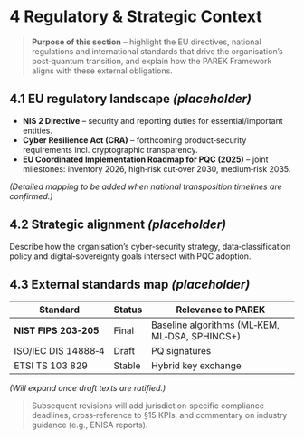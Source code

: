 # 4 Regulatory & Strategic Context


> **Purpose of this section** – highlight the EU directives, national regulations and international standards that drive the organisation’s post‑quantum transition, and explain how the PAREK Framework aligns with these external obligations.


## 4.1  EU regulatory landscape *(placeholder)*
- **NIS 2 Directive** – security and reporting duties for essential/important entities.  
- **Cyber Resilience Act (CRA)** – forthcoming product‑security requirements incl. cryptographic transparency.  
- **EU Coordinated Implementation Roadmap for PQC (2025)** – joint milestones: inventory 2026, high‑risk cut‑over 2030, medium‑risk 2035.  

*(Detailed mapping to be added when national transposition timelines are confirmed.)*

## 4.2  Strategic alignment *(placeholder)*
Describe how the organisation’s cyber‑security strategy, data‑classification policy and digital‑sovereignty goals intersect with PQC adoption.

## 4.3  External standards map *(placeholder)*
| Standard            | Status  | Relevance to PAREK |
| ------------------- | ------- | ------------------ |
| **NIST FIPS 203‑205** | Final   | Baseline algorithms (ML‑KEM, ML‑DSA, SPHINCS+) |
| ISO/IEC DIS 14888‑4 | Draft   | PQ signatures      |
| ETSI TS 103 829     | Stable  | Hybrid key exchange |

*(Will expand once draft texts are ratified.)*


> Subsequent revisions will add jurisdiction‑specific compliance deadlines, cross‑reference to §15 KPIs, and commentary on industry guidance (e.g., ENISA reports).

